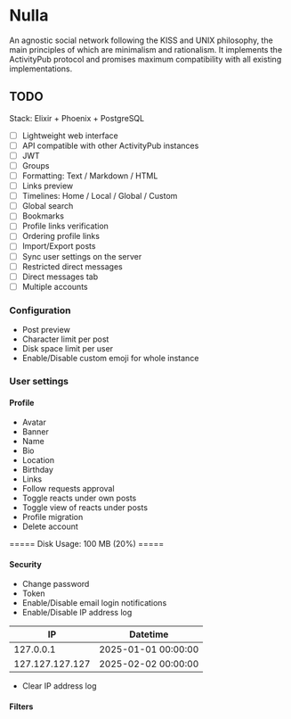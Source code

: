 # Nulla

An agnostic social network following the KISS and UNIX philosophy, the main principles of which are minimalism and rationalism. It implements the ActivityPub protocol and promises maximum compatibility with all existing implementations.

## TODO

Stack: Elixir + Phoenix + PostgreSQL

- [ ] Lightweight web interface
- [ ] API compatible with other ActivityPub instances
- [ ] JWT
- [ ] Groups
- [ ] Formatting: Text / Markdown / HTML
- [ ] Links preview
- [ ] Timelines: Home / Local / Global / Custom
- [ ] Global search
- [ ] Bookmarks
- [ ] Profile links verification
- [ ] Ordering profile links
- [ ] Import/Export posts
- [ ] Sync user settings on the server
- [ ] Restricted direct messages
- [ ] Direct messages tab
- [ ] Multiple accounts

### Configuration

* Post preview
* Character limit per post
* Disk space limit per user
* Enable/Disable custom emoji for whole instance

### User settings

#### Profile

* Avatar
* Banner
* Name
* Bio
* Location
* Birthday
* Links
* Follow requests approval
* Toggle reacts under own posts
* Toggle view of reacts under posts
* Profile migration
* Delete account

===== Disk Usage: 100 MB (20%) =====

#### Security

* Change password
* Token
* Enable/Disable email login notifications
* Enable/Disable IP address log

| IP              | Datetime            |
| ----------------|---------------------|
| 127.0.0.1       | 2025-01-01 00:00:00 |
| 127.127.127.127 | 2025-02-02 00:00:00 |

* Clear IP address log

#### Filters

